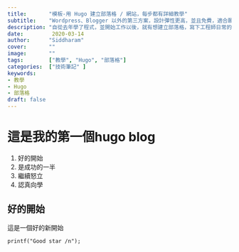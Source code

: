 ```yaml
---
title:       "模板-用 Hugo 建立部落格 / 網站，每步都有詳細教學"
subtitle:    "Wordpress、Blogger 以外的第三方案，設計彈性更高，並且免費，適合願意學寫程式的人。"
description: "自從去年學了程式，並開始工作以後，就有想建立部落格，寫下工程師日常的想法。在看了多數人推薦的 Wordpress 與 Google 的 Blogger 後，有了一些比較......"
date:         2020-03-14
author:      "Siddharam"
cover:       ""
image:       ""
tags:        ["教學", "Hugo", "部落格"]
categories:  ["技術筆記" ]
keywords:
- 教學
- Hugo
- 部落格
draft: false
---
```

# 這是我的第一個hugo blog
1. 好的開始
1. 是成功的一半
1. 繼續怒立
1. 認真向學
## 好的開始
這是一個好的新開始
```
printf("Good star /n");
```

